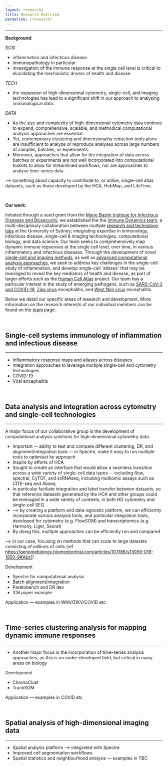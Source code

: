 ```yaml
---
layout: research2
title: Research Overview
permalink: /research/
---
```


---

**Background**: 

_SCSI_

- inflammation and infectious disease
- immunopathology in particular
- investigation of the immune response at the single cell level is critical to elucidating the mechanistic drivers of health and disease 

_TECH_

- the expansion of high-dimensional cytometry, single-cell, and imaging technologies has lead to a significant shift in our approach to analysing immunological data. 

_DATA_

- As the size and complexity of high-dimensional cytometry data continue to expand, comprehensive, scalable, and methodical computational analysis approaches are essential. 
- Yet, contemporary clustering and dimensionality reduction tools alone are insufficient to analyze or reproduce analyses across large numbers of samples, batches, or experiments. 
- Moreover, approaches that allow for the integration of data across batches or experiments are not well incorporated into computational toolkits to allow for streamlined workflows, nor are approaches to analyse time-series data. 

--> something about capacity to contribute to, or utilise, single-cell atlas datasets, such as those developed by the HCA, HubMap, and LifeTime.

<br />

**Our work**: 

Initiated through a seed grant from the [Marie Bashir Institute for Infectious Diseases and Biosecurity](https://www.sydney.edu.au/marie-bashir-institute/), we established the the [Immune Dynamics team](https://immunedynamics.io/team), a multi-disciplinary collaboration between multiple [research and technology labs](https://immunedynamics.io/team) at the University of Sydney; integrating expertise in immunology, infectious disease, single-cell & imaging technologies, computational biology, and data science. Our team seeks to comprehensively map dynamic immune repsonses at the single cell level, over time, in various inflammatory and infectious diseases. Through the development of novel [single-cell and imaging methods](), as well as [advanced computational analysis approaches](), we seek to address key challenges in the single-cell study of inflammation, and develop single-cell 'atlases' that may be leveraged to reveal the key mediators of health and disease, as part of larger efforts such as the [Human Cell Atlas]() project. Our team has a particular interest in the study of emerging pathogens, such as [SARS-CoV-2 and COVID-19](https://tomashhurst.github.io/research/#application-to-disease), [Zika virus](https://tomashhurst.github.io/research/#application-to-disease) encephalitis, and [West Nile virus](https://tomashhurst.github.io/research/#application-to-disease) encephalitis. 

Below we detail our specific areas of research and development. More information on the research interests of our individual members can be found on the [team](https://immunedynamics.io/team/) page.

<br />

## Single-cell systems immunology of inflammation and infectious disease

---

- Inflammatory response maps and atlases across diseases
- Integration approaches to leverage multiple single-cell and cytometry technologies
- COVID-19
- Viral encephalitis

<br />

## Data analysis and integration across cytometry and single-cell technologies

---

A major focus of our collaborative group is the development of computational analysis solutions for high-dimensional cytometry data.

- Important -- ability to test and compare different clustering, DR, and alignment/integration tools -- in Spectre, make it easy to run multiple tools to optimiset he approach 
- Inspire by efforts of HCA
- Sought to create an interface that would allow a seamless transition across a wide variety of single-cell data types -- including flow, spectral, CyTOF, and scRNAseq, including multiomic assays such as CITE-seq and Abseq
- In particular faciliate integration and label transfer between datasets, so that reference datasets generated by the HCA and other groups could be leveraged in a wide variety of contexts, in both HD cytometry and single-cell SEQ
- --> by creating a platform and data-agnostic platform, we can efficiently incorporate various analysis tools, and particular integration tools, developed for cytometry (e.g. FlowSOM) and transcriptomics (e.g. Harmony, Liger, Seurat)
- By doing this, multiple approaches can be efficiently run and compared

--> in our case, focusing on methods that can scale to large datasets consisting of millions of cells (ref https://genomebiology.biomedcentral.com/articles/10.1186/s13059-019-1850-9#Abs1)

Development
- Spectre for computational analysis
- Batch alignment/integration
- Paretobench and DR dev
- ICB paper example

Application
— examples in WNV/ZIKV/COVID etc

<br />

## Time-series clustering analysis for mapping dynamic immune responses

---

- Another major focus is the incorporation of time-series analysis approaches, as this is an under-developed field, but critical in many areas on biology

Development
- ChronoClust
- TrackSOM

Application
— examples in COVID etc

<br />

## Spatial analysis of high-dimensional imaging data

---

- Spatial analysis platform --> integrated with Spectre
- Improved cell segmentation workflows
- Spatial statistics and neighbourhood analysis
— examples in TBC

<br />
